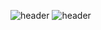 ![header](https://capsule-render.vercel.app/api?color=gradient&customColorList=0,2,2,5,30&text=Rush-er&animation=twinkling&type=wave&fontColor=FFFFFF&fontAlignY=100)
![header](https://capsule-render.vercel.app/api?color=gradient&customColorList=0,2,2,5,30&animation=twinkling&type=wave&fontColor=AB82FF&reversal=true&section=footer&text=Rush-er&fontColor=FFFFFF&fontAlignY=0)


